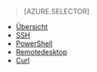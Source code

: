 ﻿> [AZURE.SELECTOR]
- [Übersicht](/documentation/articles/hdinsight-use-mapreduce/)
- [SSH](/documentation/articles/hdinsight-hadoop-use-mapreduce-ssh/)
- [PowerShell](/documentation/articles/hdinsight-hadoop-use-mapreduce-powershell/)
- [Remotedesktop](/documentation/articles/hdinsight-hadoop-use-mapreduce-remote-desktop/)
- [Curl](/documentation/articles/hdinsight-hadoop-use-mapreduce-curl/)
<!--HONumber=47-->

